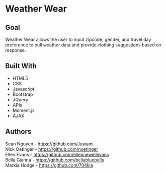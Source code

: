 # Weather Wear

## Goal
Weather Wear allows the user to input zipcode, gender, and travel day preference to pull weather data and provide clothing suggestions based on response.

## Built With
* HTML5
* CSS
* Javascript
* Bootstrap
* JQuery
* APIs
* Moment.js
* AJAX

## Authors
Sean Nguyen - https://github.com/Juwami  
Nick Oetinger - https://github.com/noetinger  
Ellen Evans - https://github.com/ellennewellevans  
Bella Gianna - https://github.com/bellabluebells  
Markia Hodge - https://github.com/704kia  